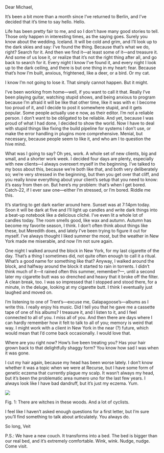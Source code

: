 Dear Michael,

It’s been a bit more than a month since I’ve returned to Berlin, and I’ve
decided that it’s time to say hello. Hello.

Life has been pretty fair to me, and so I don’t have many good stories to tell.
Those only happen in interesting times, as the saying goes. Surely you know
about the wedding. Iceland. It will be cold and grim, and I’ll look up to the
dark skies and say: I’ve found the thing. Because that’s what we do, right?
Search for it. And then we find it—at least some of it—and treasure it. And
some of us lose it, or realize that it’s not the right thing after all, and go
back to search for it. Every night I know I’ve found it, and every night I look
up to the dark ceiling, and there is but one thing in my heart: fear. Because
that’s how I’m built, anxious, frightened, like a deer, or a bird. Or my cat.

I know I’m not going to lose it. That simply cannot happen. But it might.

I’ve been working from home—well, if you want to call it that. Really I’ve been
playing guitar, watching stupid shows, and being anxious to program because
I’m afraid it will be like that other time, like it was with e: I become too
proud of it, and I decide to post it somewhere stupid, and it gets popular.
Some people actually use e now, as their editor. I’m not a reliable person. I
don’t want to be obligated to be reliable. And yet, because I was proud of what
I had done, I decided to show the world. Now I have to deal with stupid things
like fixing the build pipeline for systems I don’t use, or make the error
handling in plugins more comprehensive. Menial, but necessary, because people
seem to like it, and who am I to question the hive mind.

What was I going to say? Oh yes, work. A whole set of new clients, big and
small, and a shorter work week. I decided four days are plenty, especially with
new clients—I always overexert myself in the beginning. I’ve talked to my boss
about this, because we’re both like that, and both very deliberately so; we’re
very stressed in the beginning, but then you get over that cliff, and you
really know everything about your client’s setup that you need to know: it’s
easy from then on. But here’s my problem: that’s when I get bored. Catch-22, if
I ever saw one—either I’m stressed, or I’m bored. Riddle me this.

It’s starting to get dark earlier around here. Sunset was at 7:14pm today. Soon
it will be dark at five and I’ll light up candles and write dark things into a
beat-up notebook like a delicious cliché. I’ve even lit a whole lot of candles
today. The room smells good, like wax and autumn. Autumn has become my favorite
season, I think. I don’t often think about things like these, but Meredith
does, and lately I’ve been trying to figure it out for myself. I’ve always
thought I liked summer the most, but the weather in New York made me miserable,
and now I’m not sure again.

One night I walked around the block in New York, for my last cigarette of the
day. That’s a thing I sometimes did, not quite often enough to call it a
ritual. What’s a good name for something like that? Anyway, I walked around the
block, and halfway around the block it started to rain in torrents. I didn’t
think much of it—it rained often this summer, remember?—, until a second later
my cigarette butt was so drenched and heavy that it broke off the filter.
A clean break, too. I was so impressed that I stopped and stood there, for a
minute, in the deluge, looking at my cigarette butt. I think I eventually just
laughed and moved on.

I’m listening to one of Trent’s—excuse me, Galapagoose’s—albums as I write
this. I really enjoy his music. Did I tell you that he gave me a cassette tape
of one of his albums? I treasure it, and I listen to it, and I feel connected
to all of you. I miss all of you. And then there are days where I can hardly
remember how it felt to talk to all of you; memory is weird that way. I might
work with a client in New York in the near (?) future, which would mean that
I’d come back occasionally. I would love that.

Where are you right now? How’s live been treating you? Has your hair grown
back to that delightfully shaggy form? You know how sad I was when it was gone.

I cut my hair again, because my head has been worse lately. I don’t know
whether it was a topic when we were at Recurse, but I have some form of genetic
eczema that currently plague my scalp. It wasn’t always my head, but it’s been
the problematic area numero uno for the last few years. I always look like I
have bad dandruff, but it’s just my eczema. Yum.

![](/assets/yours_truly.jpeg)
<div class="figure-label">
  Fig. 1: There are witches in these woods. And a lot of cyclists.
</div>

I feel like I haven’t asked enough questions for a first letter, but I’m sure
you’ll find something to talk about articulately. You always do.

So long,
Veit

P.S.: We have a new couch. It transforms into a bed. The bed is bigger than our
real bed, and it’s extremely comfortable. Wink, wink. Nudge, nudge. Come visit.
